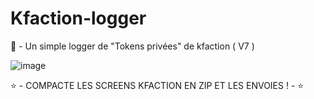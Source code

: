 # Kfaction-logger
🎪 - Un simple logger de "Tokens privées" de kfaction ( V7 )



![image](https://user-images.githubusercontent.com/106110566/216852990-53c152b9-11bb-4a02-8154-290d4c9da1fa.png)

⭐ - COMPACTE LES SCREENS KFACTION EN ZIP ET LES ENVOIES ! - ⭐



